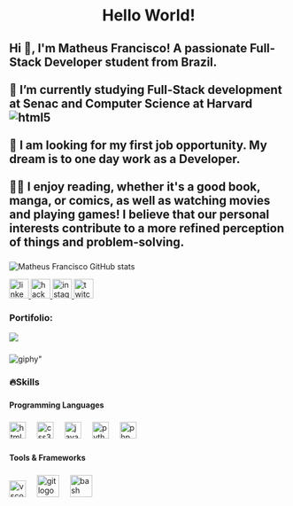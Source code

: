 <h1 align="center">Hello World!</h1>

###

<h2 align="left">Hi 👋, I'm Matheus Francisco! A passionate Full-Stack Developer student from Brazil.<br>
  <br>🌱 I’m currently studying Full-Stack development at Senac and Computer Science at Harvard <img align="center" alt="html5" src="https://img.shields.io/badge/Edx-193A3E?style=for-the-badge&logo=edx&logoColor=white"/> <br>
  <br>🔭 I am looking for my first job opportunity. My dream is to one day work as a Developer.<br>
  <br>👨‍💻  I enjoy reading, whether it's a good book, manga, or comics, as well as watching movies and playing games! I believe that our personal interests contribute to a more refined perception of things and problem-solving.</h2>

###
    
  ![Matheus Francisco GitHub stats](https://github-readme-stats-matheus-francisco.vercel.app/api?username=mathfrancisco&show_icons=true&theme=dracula)
  

    
<div align="left">
  <a href="https://www.linkedin.com/in/matheus-francisco-1a33381b3/" target="_blank">
    <img src="https://img.shields.io/static/v1?message=LinkedIn&logo=linkedin&label=&color=0077B5&logoColor=white&labelColor=&style=for-the-badge" height="35" alt="linkedin logo"  />
  </a>
  <a href="https://www.hackerrank.com/profile/math_francisco2" target="_blank">
    <img src="https://img.shields.io/static/v1?message=HackerRank&logo=hackerrank&label=&color=2EC866&logoColor=white&labelColor=&style=for-the-badge" height="35" alt="hackerrank logo"  /> 
    
  <a href="https://www.instagram.com/_mathfrancisco/" target="_blank">
    <img src="https://img.shields.io/static/v1?message=Instagram&logo=instagram&label=&color=E4405F&logoColor=white&labelColor=&style=for-the-badge" height="35" alt="instagram logo"  />
  </a>
   <a href="https://www.twitch.tv/fubah00" target="_blank">
    <img src="https://img.shields.io/static/v1?message=Twitch&logo=twitch&label=&color=9146FF&logoColor=white&labelColor=&style=for-the-badge" height="35" alt="twitch logo"  />
   </a>
</div>

###

<h3 align="left">Portifolio:</h3>
<div align="left">
<a href="https://matheus-francisco-portifolio.netlify.app/" > 
<img src="https://github.com/mathfrancisco/mathfrancisco/assets/81334745/0c0f2054-c3a6-415c-8df3-2a7c42fa3061.png"/>
</a>
</div>

###

![giphy](https://github.com/mathfrancisco/mathfrancisco/assets/81334745/05505afe-8cb6-44ca-b299-0e11d2bf7e6a)" 
  
###

<h3 align="left">🔥Skills</h3>

###

<h4 align="left">Programming Languages</h4>

###

<div align="left">
  <img src="https://cdn.jsdelivr.net/gh/devicons/devicon/icons/html5/html5-original.svg" height="30" alt="html5 logo"  />
  <img width="12" />
  <img src="https://cdn.jsdelivr.net/gh/devicons/devicon/icons/css3/css3-original.svg" height="30" alt="css3 logo"  />
  <img width="12" />
  <img src="https://cdn.jsdelivr.net/gh/devicons/devicon/icons/javascript/javascript-original.svg" height="30" alt="javascript logo"  />
  <img width="12" />
  <img src="https://cdn.jsdelivr.net/gh/devicons/devicon/icons/python/python-original.svg" height="30" alt="python logo"  />
  <img width="12" />
  <img src="https://cdn.jsdelivr.net/gh/devicons/devicon/icons/php/php-original.svg" height="30" alt="php logo"  />
</div>

###

<h4 align="left">Tools & Frameworks</h4>

###

<div align="left">
  <img src="https://cdn.jsdelivr.net/gh/devicons/devicon/icons/vscode/vscode-original.svg" height="30" alt="vscode logo">
  <img width="12" />
  <img src="https://cdn.jsdelivr.net/gh/devicons/devicon/icons/git/git-original.svg" height="40" alt="git logo"  />
  <img width="12" />
  <img src="https://cdn.jsdelivr.net/gh/devicons/devicon/icons/bash/bash-original.svg" height="40" alt="bash logo"  />
</div>

###


